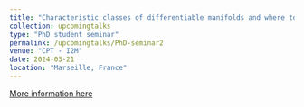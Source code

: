 ```yaml
---
title: "Characteristic classes of differentiable manifolds and where to find some of them."
collection: upcomingtalks
type: "PhD student seminar"
permalink: /upcomingtalks/PhD-seminar2
venue: "CPT - I2M"
date: 2024-03-21
location: "Marseille, France"
---
```


[More information here](https://www.i2m.univ-amu.fr/events/tba-85/)
